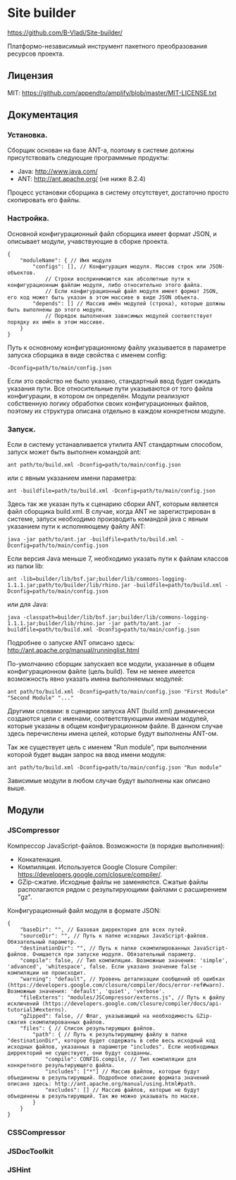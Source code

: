 # Site builder #
https://github.com/B-Vladi/Site-builder/

Платформо-независимый инструмент пакетного преобразования ресурсов проекта.

## Лицензия
MIT: https://github.com/appendto/amplify/blob/master/MIT-LICENSE.txt

## Документация
### Установка.
Сборщик основан на базе ANT-а, поэтому в системе должны присутствовать следующие программные продукты:

* Java: http://www.java.com/
* ANT: http://ant.apache.org/ (не ниже 8.2.4)

Процесс установки сборщика в систему отсутствует, достаточно просто скопировать его файлы.

### Настройка.
Основной конфигурационный файл сборщика имеет формат JSON, и описывает модули, учавствующие в сборке проекта.

	{
		"moduleName": { // Имя модуля
			"configs": [], // Конфигурация модуля. Массив строк или JSON-объектов.
				// Строки воспринимаются как абсолютные пути к конфигурационным файлам модуля, либо относительно этого файла.
				// Если конфигурационный файл модуля имеет формат JSON, его код может быть указан в этом массиве в виде JSON объекта.
			"depends": [] // Массив имён модулей (строка), которые должны быть выполнены до этого модуля.
				// Порядок выполнения зависимых модулей соответствует порядку их имён в этом массиве.
		}
	}

Путь к основному конфигурационному файлу указывается в параметре запуска сборщика в виде свойства с именем config:

	-Dconfig=path/to/main/config.json

Если это свойство не было указано, стандартный ввод будет ожидать указания пути. Все относительные пути указываются от того файла конфигурации, в котором он определён.
Модули реализуют собственную логику обработки своих конфигурационных файлов, поэтому их структура описана отдельно в каждом конкретном модуле.

### Запуск.
Если в систему устанавливается утилита ANT стандартным способом, запуск может быть выполнен командой ant:

	ant path/to/build.xml -Dconfig=path/to/main/config.json

или с явным указанием имени параметра:

	ant -buildfile=path/to/build.xml -Dconfig=path/to/main/config.json

Здесь так же указан путь к сценарию сборки ANT, которым является файл сборщика build.xml.
В случае, когда ANT не зарегистрирован в системе, запуск необходимо производить командой java с явным указанием пути к исполняющему файлу ANT:

	java -jar path/to/ant.jar -buildfile=path/to/build.xml -Dconfig=path/to/main/config.json

Если версия Java меньше 7, необходимо указать пути к файлам классов из папки lib:

	ant -lib=builder/lib/bsf.jar;builder/lib/commons-logging-1.1.1.jar;path/to/builder/lib/rhino.jar -buildfile=path/to/build.xml -Dconfig=path/to/main/config.json

или для Java:

	java -classpath=builder/lib/bsf.jar;builder/lib/commons-logging-1.1.1.jar;builder/lib/rhino.jar -jar path/to/ant.jar  -buildfile=path/to/build.xml -Dconfig=path/to/main/config.json

Подробнее о запуске ANT описано здесь: http://ant.apache.org/manual/runninglist.html

По-умолчанию сборщик запускаеп все модули, указанные в общем конфигурационном файле (цель build). Тем не менее имеется возможность явно указать имена выполняемых модулей:

	ant path/to/build.xml -Dconfig=path/to/main/config.json "First Module" "Second Module" "..."

Другими словами: в сценарии запуска ANT (build.xml) динамически создаются цели с именами, соответствующими именам модулей, которые указаны в общем конфигурационном файле. В данном случае здесь перечислены имена целей, которые будут выполнены ANT-ом.

Так же существует цель с именем "Run module", при выполнении которой будет выдан запрос на ввод имени модуля:

	ant path/to/build.xml -Dconfig=path/to/main/config.json "Run module"

Зависимые модули в любом случае будут выполнены как описано выше.

## Модули
### JSCompressor
Компрессор JavaScript-файлов. Возможности (в порядке выполнения):

* Конкатенация.
* Компиляция. Используется Google Closure Compiler: https://developers.google.com/closure/compiler/.
* GZip-сжатие. Исходные файлы не заменяются. Сжатые файлы располагаются рядом с результирующими файлами с расширением "gz".

Конфигурационный файл модуля в формате JSON:

	{
		"baseDir": "", // Базовая дирректория для всех путей.
		"sourceDir": "", // Путь к папке исходных JavaScript-файлов. Обязательный параметр.
		"destinationDir": "", // Путь к папке скомпилированных JavaScript-файлов. Очищается при запуске модуля. Обязательный параметр.
		"compile": false, // Тип компиляции. Возможные значения: 'simple', 'advanced', 'whitespace', false. Если указано значение false - компиляции не происходит.
		"warning": "default", // Уровень детализации сообщений об ошибках (https://developers.google.com/closure/compiler/docs/error-ref#warn). Возможные значения: 'default', 'quiet', 'verbose'.
		"fileExterns": "modules/JSCompressor/externs.js", // Путь к файлу исключений (https://developers.google.com/closure/compiler/docs/api-tutorial3#externs).
		"gZipped": false, // Флаг, указывающий на необходимость GZip-сжатия скомпилированных файлов.
		"files": { // Список результирующих файлов.
			"path": { // Путь к результирующему файлу в папке "destinationDir", которое будет содержать в себе весь исходный код исходных файлов, указанных в параметре "includes". Если необходимых дирректорий не существует, они будут созданны.
				"compile": CONFIG.compile, // Тип компиляции для конкретного результирующего файла.
				"includes": ["*"] // Массив файлов, которые будут объединены в результирующий. Подробное описание формата значений описано здесь: http://ant.apache.org/manual/using.html#path.
				"excludes": [] // Массив файлов, которые не будут объединены в результирующий. Так же можно указывать по маске.
			}
		}
	}

### CSSCompressor

### JSDocToolkit

### JSHint